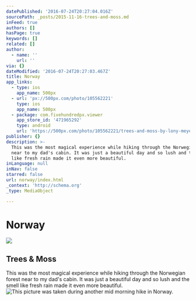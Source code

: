 ```yaml
---
datePublished: '2016-07-24T20:27:04.016Z'
sourcePath: _posts/2015-11-16-trees-and-moss.md
inFeed: true
authors: []
hasPage: true
keywords: []
related: []
author:
  - name: ''
    url: ''
via: {}
dateModified: '2016-07-24T20:27:03.467Z'
title: Norway
app_links:
  - type: ios
    app_name: 500px
  - url: 'px://500px.com/photo/105562221'
    type: ios
    app_name: 500px
  - package: com.fivehundredpx.viewer
    app_store_id: '471965292'
    type: android
    url: 'https://500px.com/photo/105562221/trees-and-moss-by-lony-meyer'
publisher: {}
description: >-
  This was the most magical experience while hiking through the Norwegian forest
  near to my dad's cabin. It was just a beautiful day and so lush and the smell
  like fresh rain made it even more beautiful.
inLanguage: null
inNav: false
starred: false
url: norway/index.html
_context: 'http://schema.org'
_type: MediaObject

---
```

# Norway

<article style=""><img src="https://s3-us-west-2.amazonaws.com/the-grid-img/p/7677b51757bece182b3a33e15158a939b9c7521b.jpg" /><h1>Trees &amp; Moss</h1></article>

This was the most magical experience while hiking through the Norwegian forest near to my dad's cabin. It was just a beautiful day and so lush and the smell like fresh rain made it even more beautiful.
![This picture was taken during another mid morning hike in Norway.](https://s3-us-west-2.amazonaws.com/the-grid-img/p/82ee3057535de5ce43ab2444ea52e981f17ea194.jpg)